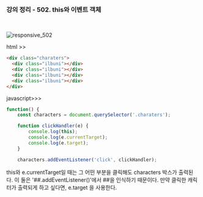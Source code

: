 ### 강의 정리 - 502. this와 이벤트 객체

<br />

![responsive_502](https://user-images.githubusercontent.com/75867748/102685115-805f1100-4221-11eb-82ff-7ae56eeef93d.png)

html >>

```html
<div class="charaters">
  <div class="ilbuni"></div>
  <div class="ilbuni"></div>
  <div class="ilbuni"></div>
  <div class="ilbuni"></div>
</div>
```

javascript>>>

```javascript
function() {
    const characters = document.querySelector('.charaters');

    function clickHandler(e) {
        console.log(this);
        console.log(e.currentTarget);
        console.log(e.target);
    }

    characters.addEventListener('click', clickHandler);
```

this와 e.currentTarget일 때는 그 어떤 부분을 클릭해도 characters 박스가 출력된다. 이 둘은 '##.addEventListener()'에서 ##을 인식하기 때문이다. 만약 클릭한 캐릭터가 출력되게 하고 싶다면, e.target 을 사용한다.
